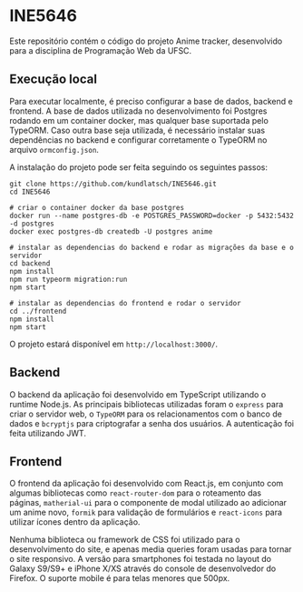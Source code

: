 # INE5646

Este repositório contém o código do projeto Anime tracker, desenvolvido para a disciplina de Programação Web da UFSC.

## Execução local

Para executar localmente, é preciso configurar a base de dados, backend e frontend. A base de dados utilizada no desenvolvimento foi Postgres rodando em um container docker, mas qualquer base suportada pelo TypeORM. Caso outra base seja utilizada, é necessário instalar suas dependências no backend e configurar corretamente o TypeORM no arquivo `ormconfig.json`.

A instalação do projeto pode ser feita seguindo os seguintes passos:

```
git clone https://github.com/kundlatsch/INE5646.git
cd INE5646

# criar o container docker da base postgres
docker run --name postgres-db -e POSTGRES_PASSWORD=docker -p 5432:5432 -d postgres
docker exec postgres-db createdb -U postgres anime

# instalar as dependencias do backend e rodar as migrações da base e o servidor
cd backend
npm install
npm run typeorm migration:run
npm start

# instalar as dependencias do frontend e rodar o servidor
cd ../frontend
npm install
npm start
```

O projeto estará disponível em `http://localhost:3000/`.

## Backend

O backend da aplicação foi desenvolvido em TypeScript utilizando o runtime Node.js. As principais bibliotecas utilizadas foram o `express` para criar o servidor web, o `TypeORM` para os relacionamentos com o banco de dados e `bcryptjs` para criptografar a senha dos usuários. A autenticação foi feita utilizando JWT.

## Frontend

O frontend da aplicação foi desenvolvido com React.js, em conjunto com algumas bibliotecas como `react-router-dom` para o roteamento das páginas, `matherial-ui` para o componente de modal utilizado ao adicionar um anime novo, `formik` para validação de formulários e `react-icons` para utilizar ícones dentro da aplicação.

Nenhuma biblioteca ou framework de CSS foi utilizado para o desenvolvimento do site, e apenas media queries foram usadas para tornar o site responsivo. A versão para smartphones foi testada no layout do Galaxy S9/S9+ e iPhone X/XS através do console de desenvolvedor do Firefox. O suporte mobile é para telas menores que 500px.
